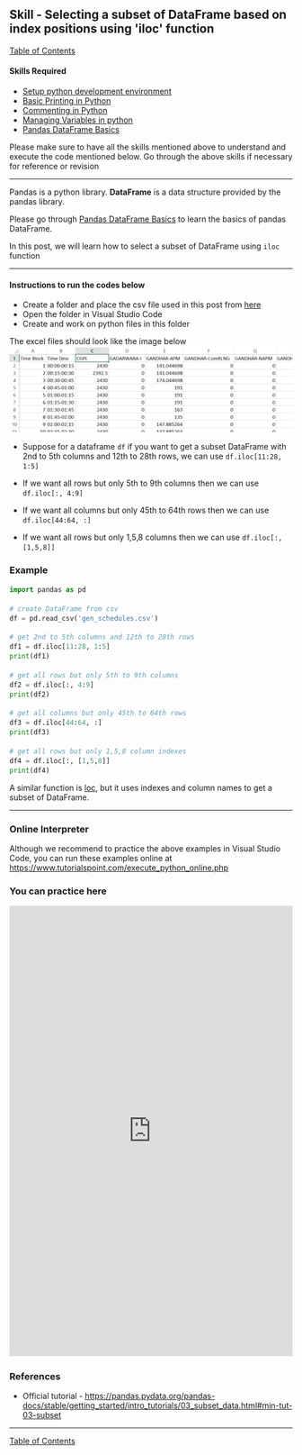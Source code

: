 ## Skill - Selecting a subset of DataFrame based on index positions using 'iloc' function
[Table of Contents](https://nagasudhir.blogspot.com/2020/04/taming-python-table-of-contents.html)

#### Skills Required
* [Setup python development environment](https://nagasudhir.blogspot.com/2020/04/setup-python-development-environment_14.html)
* [Basic Printing in Python](https://nagasudhir.blogspot.com/2020/04/basic-printing-in-python.html)
* [Commenting in Python](https://nagasudhir.blogspot.com/2020/04/comments-in-python.html)
* [Managing Variables in python](https://nagasudhir.blogspot.com/2020/04/managing-variables-in-python.html)
* [Pandas DataFrame Basics](https://nagasudhir.blogspot.com/2020/05/pandas-dataframe-basics.html)

Please make sure to have all the skills mentioned above to understand and execute the code mentioned below. Go through the above skills if necessary for reference or revision

<hr/>

Pandas is a python library.
**DataFrame** is a data structure provided by the pandas library.

Please go through [Pandas DataFrame Basics](https://nagasudhir.blogspot.com/2020/05/pandas-dataframe-basics.html) to learn the basics of pandas DataFrame.

In this post, we will learn how to select a subset of DataFrame using `iloc` function

<hr/>

#### Instructions to run the codes below
* Create a folder and place the csv file used in this post from [here](https://github.com/nagasudhirpulla/taming_python/raw/master/blog/skills/assets/data/gen_schedules.csv)
* Open the folder in Visual Studio Code
* Create and work on python files in this folder

The excel files should look like the image below 
![excel_file_illustration](https://github.com/nagasudhirpulla/taming_python/raw/master/blog/skills/assets/img/all_gen_data.png)
* Suppose for a dataframe `df` if you want to get a subset DataFrame with 2nd to 5th columns and 12th to 28th rows, we can use `df.iloc[11:28, 1:5]`

* If we want all rows but only 5th to 9th columns then we can use `df.iloc[:, 4:9]`

* If we want all columns but only 45th to 64th rows then we can use `df.iloc[44:64, :]`

* If we want all rows but only 1,5,8 columns then we can use `df.iloc[:, [1,5,8]]` 

### Example
```python
import pandas as pd

# create DataFrame from csv
df = pd.read_csv('gen_schedules.csv')

# get 2nd to 5th columns and 12th to 28th rows
df1 = df.iloc[11:28, 1:5]
print(df1)

# get all rows but only 5th to 9th columns
df2 = df.iloc[:, 4:9]
print(df2)

# get all columns but only 45th to 64th rows
df3 = df.iloc[44:64, :]
print(df3)

# get all rows but only 1,5,8 column indexes
df4 = df.iloc[:, [1,5,8]]
print(df4)
```

A similar function is [loc](https://nagasudhir.blogspot.com/2020/05/using-loc-function-of-dataframe.html), but it uses indexes and column names to get a subset of DataFrame.
<hr/>

### Online Interpreter
Although we recommend to practice the above examples in Visual Studio Code, you can run these examples online at https://www.tutorialspoint.com/execute_python_online.php

### You can practice here
<iframe height="800px" width="100%" src="https://repl.it/repls/DelectableSquareBuckets?lite=true" scrolling="no" frameborder="no" allowtransparency="true" allowfullscreen="true" sandbox="allow-forms allow-pointer-lock allow-popups allow-same-origin allow-scripts allow-modals"></iframe>

### References
* Official tutorial - https://pandas.pydata.org/pandas-docs/stable/getting_started/intro_tutorials/03_subset_data.html#min-tut-03-subset

<hr/>

[Table of Contents](https://nagasudhir.blogspot.com/2020/04/taming-python-table-of-contents.html)



<!--stackedit_data:
eyJwcm9wZXJ0aWVzIjoidGl0bGU6IFVzaW5nIGlsb2MgZnVuY3
Rpb24gb2YgRGF0YUZyYW1lXG5hdXRob3I6IE5hZ2FzdWRoaXIg
UHVsbGFcbmRhdGU6ICcyMDIwLTA1LTA2J1xudGFnczogJ2xlYX
JuaW5nLCBweXRob24sIHRhbWluZ19weXRob25fc2tpbGwnXG5j
YXRlZ29yaWVzOiB0YW1pbmdfcHl0aG9uX3NraWxsXG4iLCJoaX
N0b3J5IjpbOTcwNjAxNTQzLDY4NDQ4NDU2MiwxNzg0OTkyODgw
LDE0NjEyOTY0OTddfQ==
-->